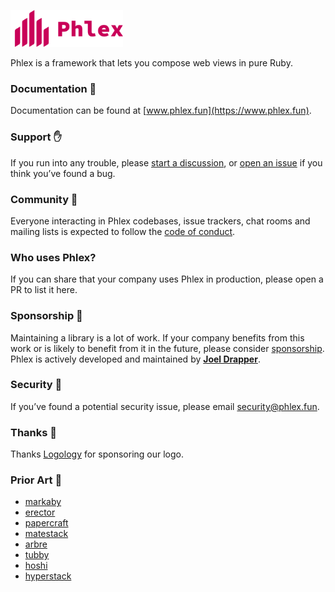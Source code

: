 <a href="https://www.phlex.fun"><img alt="Phlex logo" src="phlex_logo.png" width="180" /></a>

Phlex is a framework that lets you compose web views in pure Ruby.

### Documentation 📗

Documentation can be found at [www.phlex.fun](https://www.phlex.fun).

### Support ✋

If you run into any trouble, please [start a discussion](https://github.com/joeldrapper/phlex/discussions/new), or [open an issue](https://github.com/joeldrapper/phlex/issues/new) if you think you’ve found a bug.

### Community 🙌

Everyone interacting in Phlex codebases, issue trackers, chat rooms and mailing lists is expected to follow the [code of conduct](https://github.com/joeldrapper/phlex/blob/main/CODE_OF_CONDUCT.md).

### Who uses Phlex?

If you can share that your company uses Phlex in production, please open a PR to list it here.

### Sponsorship 💖

Maintaining a library is a lot of work. If your company benefits from this work or is likely to benefit from it in the future, please consider [sponsorship](https://github.com/sponsors/joeldrapper). Phlex is actively developed and maintained by **[Joel Drapper](https://github.com/sponsors/joeldrapper)**.

### Security 🚨

If you’ve found a potential security issue, please email [security@phlex.fun](mailto:security@phlex.fun).

### Thanks 🙏

Thanks [Logology](https://www.logology.co) for sponsoring our logo.

### Prior Art 🎨

- [markaby](https://github.com/markaby/markaby)
- [erector](https://github.com/erector/erector)
- [papercraft](https://github.com/digital-fabric/papercraft)
- [matestack](https://github.com/matestack/matestack-ui-core)
- [arbre](https://github.com/activeadmin/arbre)
- [tubby](https://github.com/judofyr/tubby)
- [hoshi](https://github.com/pete/hoshi)
- [hyperstack](https://github.com/hyperstack-org/hyperstack)
